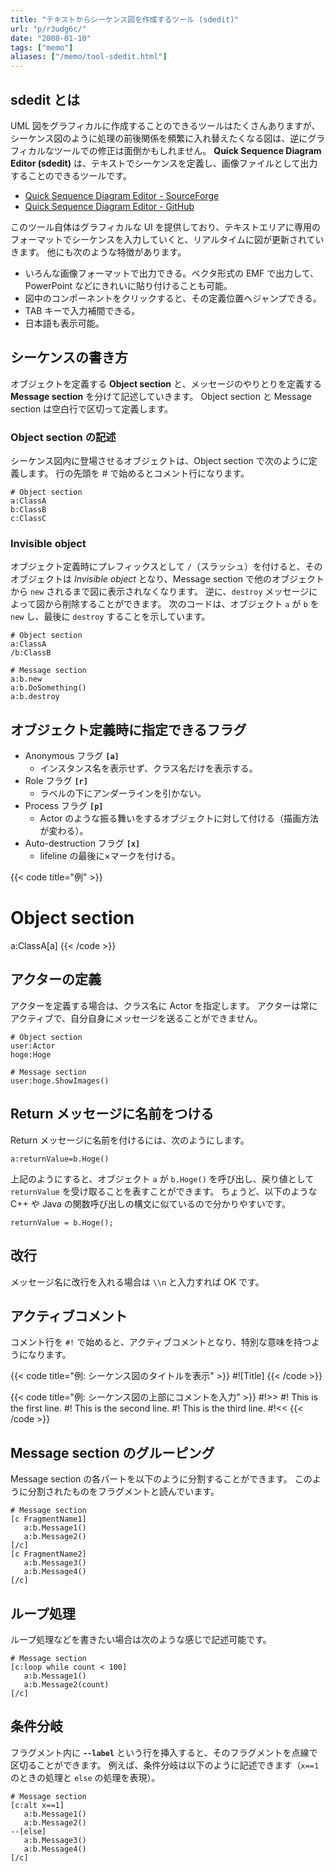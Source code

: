 ```yaml
---
title: "テキストからシーケンス図を作成するツール (sdedit)"
url: "p/r3udg6c/"
date: "2008-01-10"
tags: ["memo"]
aliases: ["/memo/tool-sdedit.html"]
---
```


sdedit とは
----

UML 図をグラフィカルに作成することのできるツールはたくさんありますが、シーケンス図のように処理の前後関係を頻繁に入れ替えたくなる図は、逆にグラフィカルなツールでの修正は面倒かもしれません。
**Quick Sequence Diagram Editor (sdedit)** は、テキストでシーケンスを定義し、画像ファイルとして出力することのできるツールです。

* [Quick Sequence Diagram Editor - SourceForge](https://sdedit.sourceforge.net/)
* [Quick Sequence Diagram Editor - GitHub](https://github.com/sdedit/sdedit/)

このツール自体はグラフィカルな UI を提供しており、テキストエリアに専用のフォーマットでシーケンスを入力していくと、リアルタイムに図が更新されていきます。
他にも次のような特徴があります。

* いろんな画像フォーマットで出力できる。ベクタ形式の EMF で出力して、PowerPoint などにきれいに貼り付けることも可能。
* 図中のコンポーネントをクリックすると、その定義位置へジャンプできる。
* TAB キーで入力補間できる。
* 日本語も表示可能。


シーケンスの書き方
----

オブジェクトを定義する **Object section** と、メッセージのやりとりを定義する **Message section** を分けて記述していきます。
Object section と Message section は空白行で区切って定義します。

### Object section の記述

シーケンス図内に登場させるオブジェクトは、Object section で次のように定義します。
行の先頭を # で始めるとコメント行になります。

```
# Object section
a:ClassA
b:ClassB
c:ClassC
```

### Invisible object

オブジェクト定義時にプレフィックスとして `/`（スラッシュ）を付けると、そのオブジェクトは *Invisible object* となり、Message section で他のオブジェクトから `new` されるまで図に表示されなくなります。
逆に、`destroy` メッセージによって図から削除することができます。
次のコードは、オブジェクト `a` が `b` を `new` し、最後に `destroy` することを示しています。

```
# Object section
a:ClassA
/b:ClassB

# Message section
a:b.new
a:b.DoSomething()
a:b.destroy
```


オブジェクト定義時に指定できるフラグ
----

* Anonymous フラグ **`[a]`**
  * インスタンス名を表示せず、クラス名だけを表示する。
* Role フラグ **`[r]`**
  * ラベルの下にアンダーラインを引かない。
* Process フラグ **`[p]`**
  * Actor のような振る舞いをするオブジェクトに対して付ける（描画方法が変わる）。
* Auto-destruction フラグ **`[x]`**
  * lifeline の最後に×マークを付ける。

{{< code title="例" >}}
# Object section
a:ClassA[a]
{{< /code >}}


アクターの定義
----

アクターを定義する場合は、クラス名に Actor を指定します。
アクターは常にアクティブで、自分自身にメッセージを送ることができません。

```
# Object section
user:Actor
hoge:Hoge

# Message section
user:hoge.ShowImages()
```


Return メッセージに名前をつける
----

Return メッセージに名前を付けるには、次のようにします。

```
a:returnValue=b.Hoge()
```

上記のようにすると、オブジェクト `a` が `b.Hoge()` を呼び出し、戻り値として `returnValue` を受け取ることを表すことができます。
ちょうど、以下のような C++ や Java の関数呼び出しの構文に似ているので分かりやすいです。

```
returnValue = b.Hoge();
```


改行
----

メッセージ名に改行を入れる場合は `\\n` と入力すれば OK です。


アクティブコメント
----

コメント行を `#!` で始めると、アクティブコメントとなり、特別な意味を持つようになります。

{{< code title="例: シーケンス図のタイトルを表示" >}}
#![Title]
{{< /code >}}

{{< code title="例: シーケンス図の上部にコメントを入力" >}}
#!>>
#! This is the first line.
#! This is the second line.
#! This is the third line.
#!<<
{{< /code >}}


Message section のグルーピング
----

Message section の各パートを以下のように分割することができます。
このように分割されたものをフラグメントと読んでいます。

```
# Message section
[c FragmentName1]
   a:b.Message1()
   a:b.Message2()
[/c]
[c FragmentName2]
   a:b.Message3()
   a:b.Message4()
[/c]
```


ループ処理
----

ループ処理などを書きたい場合は次のような感じで記述可能です。

```
# Message section
[c:loop while count < 100]
   a:b.Message1()
   a:b.Message2(count)
[/c]
```


条件分岐
----
フラグメント内に **`--label`** という行を挿入すると、そのフラグメントを点線で区切ることができます。
例えば、条件分岐は以下のように記述できます（`x==1` のときの処理と `else` の処理を表現）。

```
# Message section
[c:alt x==1]
   a:b.Message1()
   a:b.Message2()
--[else]
   a:b.Message3()
   a:b.Message4()
[/c]
```

